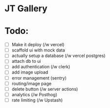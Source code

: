 # JT Gallery

# Todo:

- [ ] Make it deploy (/w vercel)
- [ ] scaffold ui with mock data
- [ ] actually setup a database (/w vercel postgres)
- [ ] attach db to ui
- [ ] add authentication (/w clerk)
- [ ] add image upload
- [ ] error management (sentry)
- [ ] routing/image page
- [ ] delete button (/w server actions)
- [ ] analytics (/w Posthog)
- [ ] rate limiting (/w Upstash)
